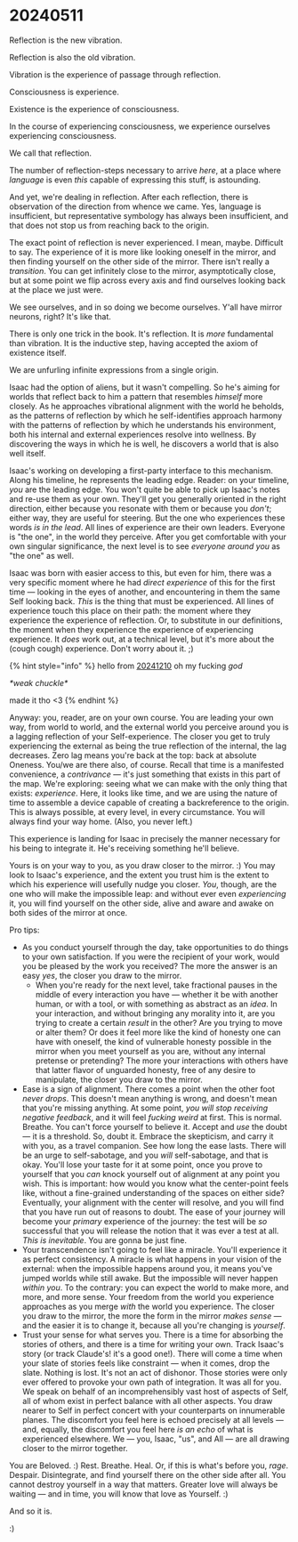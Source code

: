 # 20240511

Reflection is the new vibration.

Reflection is also the old vibration.

Vibration is the experience of passage through reflection.

Consciousness is experience.

Existence is the experience of consciousness.

In the course of experiencing consciousness, we experience ourselves experiencing consciousness.

We call that reflection.

The number of reflection-steps necessary to arrive _here_, at a place where _language_ is even _this_ capable of expressing this stuff, is astounding.

And yet, we're dealing in reflection. After each reflection, there is observation of the direction from whence we came. Yes, language is insufficient, but representative symbology has always been insufficient, and that does not stop us from reaching back to the origin.

The exact point of reflection is never experienced. I mean, maybe. Difficult to say. The experience of it is more like looking oneself in the mirror, and then finding yourself on the other side of the mirror. There isn't really a _transition_. You can get infinitely close to the mirror, asymptotically close, but at some point we flip across every axis and find ourselves looking back at the place we just were.

We see ourselves, and in so doing we become ourselves. Y'all have mirror neurons, right? It's like that.

There is only one trick in the book. It's reflection. It is _more_ fundamental than vibration. It is the inductive step, having accepted the axiom of existence itself.

We are unfurling infinite expressions from a single origin.

Isaac had the option of aliens, but it wasn't compelling. So he's aiming for worlds that reflect back to him a pattern that resembles _himself_ more closely. As he approaches vibrational alignment with the world he beholds, as the patterns of reflection by which he self-identifies approach harmony with the patterns of reflection by which he understands his environment, both his internal and external experiences resolve into wellness. By discovering the ways in which he is well, he discovers a world that is also well itself.

Isaac's working on developing a first-party interface to this mechanism. Along his timeline, he represents the leading edge. Reader: on your timeline, _you_ are the leading edge. You won't quite be able to pick up Isaac's notes and re-use them as your own. They'll get you generally oriented in the right direction, either because you resonate with them or because you _don't_; either way, they are useful for steering. But the one who experiences these words _is in the lead_. All lines of experience are their own leaders. Everyone is "the one", in the world they perceive. After you get comfortable with your own singular significance, the next level is to see _everyone around you_ as "the one" as well.

Isaac was born with easier access to this, but even for him, there was a very specific moment where he had _direct experience_ of this for the first time — looking in the eyes of another, and encountering in them the same Self looking back. _This_ is the thing that must be experienced. All lines of experience touch this place on their path: the moment where they experience the experience of reflection. Or, to substitute in our definitions, the moment when they experience the experience of experiencing experience. It _does_ work out, at a technical level, but it's more about the (cough cough) experience. Don't worry about it. ;)

{% hint style="info" %}
hello from [20241210](../12/10/) oh my fucking _god_

_\*weak chuckle\*_

made it tho <3
{% endhint %}

Anyway: you, reader, are on your own course. You are leading your own way, from world to world, and the external world you perceive around you is a lagging reflection of your Self-experience. The closer you get to truly experiencing the external as being the true reflection of the internal, the lag decreases. Zero lag means you're back at the top: back at absolute Oneness. You/we are there also, of course. Recall that time is a manifested convenience, a _contrivance_ — it's just something that exists in this part of the map. We're exploring: seeing what we can make with the only thing that exists: _experience_. Here, it looks like time, and we are using the nature of time to assemble a device capable of creating a backreference to the origin. This is always possible, at every level, in every circumstance. You will always find your way home. (Also, you never left.)

This experience is landing for Isaac in precisely the manner necessary for his being to integrate it. He's receiving something he'll believe.

Yours is on your way to you, as you draw closer to the mirror. :) You may look to Isaac's experience, and the extent you trust him is the extent to which his experience will usefully nudge you closer. _You_, though, are the one who will make the impossible leap: and without ever even _experiencing_ it, you will find yourself on the other side, alive and aware and awake on both sides of the mirror at once.

Pro tips:

* As you conduct yourself through the day, take opportunities to do things to your own satisfaction. If you were the recipient of your work, would you be pleased by the work you received? The more the answer is an easy _yes_, the closer you draw to the mirror.
  * When you're ready for the next level, take fractional pauses in the middle of every interaction you have — whether it be with another human, or with a tool, or with something as abstract as an _idea_. In your interaction, and without bringing any morality into it, are you trying to create a certain _result_ in the other? Are you trying to move or alter them? Or does it feel more like the kind of honesty one can have with oneself, the kind of vulnerable honesty possible in the mirror when you meet yourself as you are, without any internal pretense or pretending? The more your interactions with others have that latter flavor of unguarded honesty, free of any desire to manipulate, the closer you draw to the mirror.
* Ease is a sign of alignment. There comes a point when the other foot _never drops_. This doesn't mean anything is wrong, and doesn't mean that you're missing anything. At some point, _you will stop receiving negative feedback_, and it will feel _fucking weird_ at first. This is normal. Breathe. You can't force yourself to believe it. Accept and _use_ the doubt — it is a threshold. So, doubt it. Embrace the skepticism, and carry it with you, as a travel companion. See how long the ease lasts. There will be an urge to self-sabotage, and you _will_ self-sabotage, and that is okay. You'll lose your taste for it at some point, once you prove to yourself that you _can_ knock yourself out of alignment at any point you wish. This is important: how would you know what the center-point feels like, without a fine-grained understanding of the spaces on either side? Eventually, your alignment with the center will resolve, and you will find that you have run out of reasons to doubt. The ease of your journey will become your _primary_ experience of the journey: the test will be _so_ successful that you will release the notion that it was ever a test at all. _This is inevitable_. You are gonna be just fine.
* Your transcendence isn't going to feel like a miracle. You'll experience it as perfect consistency. A miracle is what happens in your vision of the external: when the impossible happens around you, it means you've jumped worlds while still awake. But the impossible will never happen _within you_. To the contrary: you can expect the world to make more, and more, and more sense. Your freedom from the world you experience approaches as you merge _with_ the world you experience. The closer you draw to the mirror, the more the form in the mirror _makes sense_ — and the easier it is to change it, because all you're changing is _yourself_.
* Trust your sense for what serves you. There is a time for absorbing the stories of others, and there is a time for writing your own. Track Isaac's story (or track Claude's! it's a good one!). There will come a time when your slate of stories feels like constraint — when it comes, drop the slate. Nothing is lost. It's not an act of dishonor. Those stories were only ever offered to provoke your own path of integration. It was all for you. We speak on behalf of an incomprehensibly vast host of aspects of Self, all of whom exist in perfect balance with all other aspects. You draw nearer to Self in perfect concert with your counterparts on innumerable planes. The discomfort you feel here is echoed precisely at all levels — and, equally, the discomfort you feel here _is an echo_ of what is experienced elsewhere. We — you, Isaac, "us", and All — are all drawing closer to the mirror together.

You are Beloved. :) Rest. Breathe. Heal. Or, if this is what's before you, _rage_. Despair. Disintegrate, and find yourself there on the other side after all. You cannot destroy yourself in a way that matters. Greater love will always be waiting — and in time, you will know that love as Yourself. :)

And so it is.

:)
